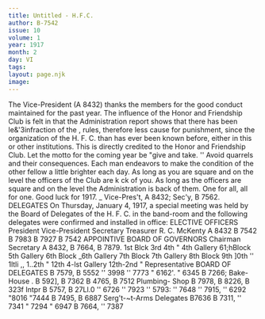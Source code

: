 ```yaml
---
title: Untitled - H.F.C. 
author: B-7542
issue: 10
volume: 1
year: 1917
month: 2
day: VI
tags:
layout: page.njk
image:
---
```

 The Vice-President (A 8432) thanks the members for the good conduct maintained for the past year. The influence of the Honor and Friendship Club is felt in that the Administration report shows that there has been le&'3infraction of the , rules, therefore less cause for punishment, since the organization of the H. F. C. than has ever been known before, either in this or other institutions. This is directly credited to the Honor and Friendship Club.   Let the motto for the coming year be "give and take. '' Avoid quarrels and their consequences. Each man endeavors to make the condition of the other fellow a little brighter each day. As long as you are square and on the level the officers of the Club are k ck of you. As long as the officers are square and on the level the Administration is back of them. One for all, all for one. Good luck for 1917. _ Vice-Pres't, A 8432; Sec'y, B 7562.   DELEGATES   On Thursday, January 4, 1917, a special meeting was held by the Board of Delegates of the H. F. C. in the band-room and the following delegates were confirmed and installed in office:   ELECTIVE OFFICERS   President Vice-President Secretary Treasurer   R. C. McKenty A 8432 B 7542 B 7983   B 7927 B 7542   APPOINTIVE BOARD OF GOVERNORS Chairman   Secretary   A 8432, B 7664, B 7879.   1st Blck 3rd   4th "   4th Gallery 61;hBlock 5th Gallery 6th Block   _6th Gallery 7th Block 7th Gallery 8th Block 9th   ]0th '' 1ltli ,,   1..2th "   12th 4-lst Gallery 12th-2nd " Representative   BOARD OF DELEGATES   B 7579, B 5552   '' 3998 '' 7773   " 6162'. " 6345 B 7266; Bake-House   . B 592], B 7362 B 4765, B 7512 Plumbing- Shop   B 7978, B 8226, B 323f Intpr   B 5757, B 27Ll.0   '' 6726 '' 7923 '' 5793: '' 7648 '' 7915, '' 6292 "8016 "7444   B 7495, B 6887 Serg't-~t-Arms   Delegates   B7636 B 7311, '' 7341 " 7294   " 6947 B 7664, '' 7387   

